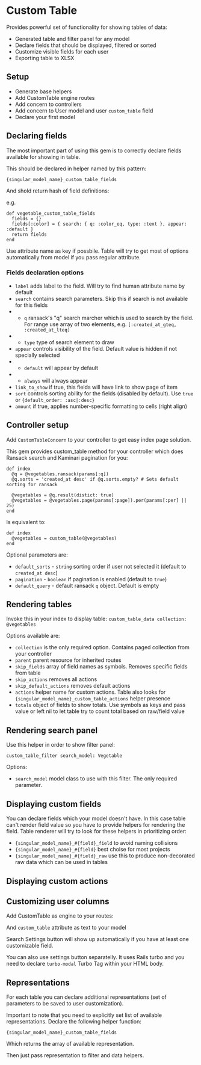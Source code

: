 # Custom Table

Provides powerful set of functionality for showing tables of data:
* Generated table and filter panel for any model
* Declare fields that should be displayed, filtered or sorted
* Customize visible fields for each user
* Exporting table to XLSX

## Setup

* Generate base helpers
* Add CustomTable engine routes
* Add concern to controllers
* Add concern to User model and user ```custom_table``` field
* Declare your first model

## Declaring fields

The most important part of using this gem is to correctly declare fields available for showing in table.

This should be declared in helper named by this pattern: 

```{singular_model_name}_custom_table_fields```

And shold return hash of field definitions:

e.g.

    def vegetable_custom_table_fields
      fields = {}
      fields[:color] = { search: { q: :color_eq, type: :text }, appear: :default }
      return fields
    end

Use attribute name as key if possbile. Table will try to get most of options automatically from model if you pass regular attribute.

### Fields declaration options

* ```label``` adds label to the field. Will try to find human attribute name by default
* ```search``` contains search parameters. Skip this if search is not available for this fields
* * ```q``` ransack's "q" search marcher which is used to search by the field. For range use array of two elements, e.g. ```[:created_at_gteq, :created_at_lteq]```
* * ```type``` type of search element to draw
* ```appear``` controls visibility of the field. Default value is hidden if not specially selected
* * ```default``` will appear by default
* * ```always``` will always appear
* ```link_to_show``` if true, this fields will have link to show page of item
* ```sort``` controls sorting ability for the fields (disabled by default). Use ```true``` or ```{default_order: :asc|:desc}```
* ```amount``` if true, applies number-specific formatting to cells (right align)

## Controller setup

Add ```CustomTableConcern``` to your controller to get easy index page solution.

This gem provides custom_table method for your controller which does Ransack search and Kaminari pagination for you:

    def index
      @q = @vegetables.ransack(params[:q])
      @q.sorts = 'created_at desc' if @q.sorts.empty? # Sets default sorting for ransack

      @vegetables = @q.result(distict: true)
      @vegetables = @vegetables.page(params[:page]).per(params[:per] || 25)
    end

Is equivalent to:

    def index
      @vegetables = custom_table(@vegetables)
    end

Optional parameters are:

* ```default_sorts``` - ```string``` sorting order if user not selected it (default to ```created_at desc```)
* ```pagination``` - ```boolean``` if pagination is enabled (default to ```true```)
* ```default_query``` - default ransack ```q``` object. Default is empty 

## Rendering tables

Invoke this in your index to display table:
```custom_table_data collection: @vegetables```

Options available are:

* ```collection``` is the only required option. Contains paged collection from your controller
* ```parent``` parent resource for inherited routes
* ```skip_fields``` array of field names as symbols. Removes specific fields from table
* ```skip_actions``` removes all actions
* ```skip_default_actions``` removes default actions
* ```actions``` helper name for custom actions. Table also looks for ```{singular_model_name}_custom_table_actions``` helper presence
* ```totals``` object of fields to show totals. Use symbols as keys and pass value or left nil to let table try to count total based on raw/field value

## Rendering search panel

Use this helper in order to show filter panel:

```custom_table_filter search_model: Vegetable```

Options:

* ```search_model``` model class to use with this filter. The only required parameter.

## Displaying custom fields

You can declare fields which your model doesn't have. In this case table can't render field value so you have to provide helpers for rendering the field. Table renderer will try to look for these helpers in prioritizing order:

* ```{singular_model_name}_#{field}_field``` to avoid naming collisions
* ```{singular_model_name}_#{field}``` best choise for most projects
* ```{singular_model_name}_#{field}_raw``` use this to produce non-decorated raw data which can be used in tables

## Displaying custom actions



## Customizing user columns

Add CustomTable as engine to your routes:

And ```custom_table``` attribute as text to your model

Search Settings button will show up automatically if you have at least one customizable field.

You can also use settings button separatelly. It uses Rails turbo and you need to declare ```turbo-modal``` Turbo Tag within your HTML body.

## Representations

For each table you can declare additional representations (set of parameters to be saved to user customization).

Important to note that you need to explicitly set list of available representations. Declare the following helper function:

```{singular_model_name}_custom_table_fields```

Which returns the array of available representation.

Then just pass representation to filter and data helpers.